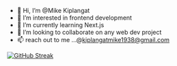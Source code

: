 - 👋 Hi, I’m @Mike Kiplangat
- 👀 I’m interested in frontend development
- 🌱 I’m currently learning Next.js
- 💞️ I’m looking to collaborate on any web dev project
- 📫 reach out to me ...@kiplangatmike1938@gmail.com

<!---
kiplangatmike/kiplangatmike is a ✨ special ✨ repository because its `README.md` (this file) appears on your GitHub profile.
You can click the Preview link to take a look at your changes.
--->
[![GitHub Streak](https://streak-stats.demolab.com?user=kiplangatmike&theme=dark&border_radius=3.3)](https://git.io/streak-stats)
